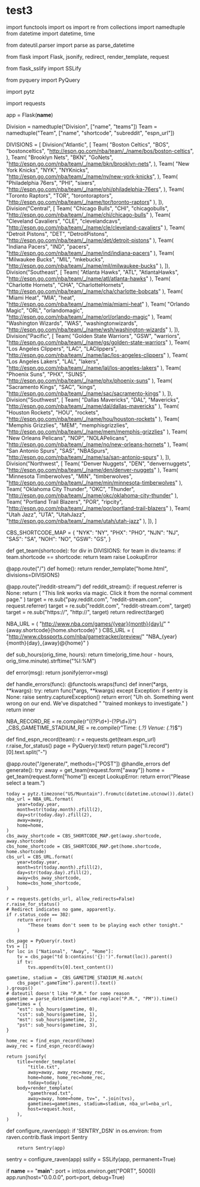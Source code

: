 # test3
import functools
import os
import re
from collections import namedtuple
from datetime import datetime, time

from dateutil.parser import parse as parse_datetime

from flask import Flask, jsonify, redirect, render_template, request

from flask_sslify import SSLify

from pyquery import PyQuery

import pytz

import requests


app = Flask(__name__)


Division = namedtuple("Division", ["name", "teams"])
Team = namedtuple("Team", ["name", "shortcode", "subreddit", "espn_url"])

DIVISIONS = [
    Division("Atlantic", [
        Team(
            "Boston Celtics", "BOS", "bostonceltics",
            "http://espn.go.com/nba/team/_/name/bos/boston-celtics",
        ),
        Team(
            "Brooklyn Nets", "BKN", "GoNets",
            "http://espn.go.com/nba/team/_/name/bkn/brooklyn-nets",
        ),
        Team(
            "New York Knicks", "NYK", "NYKnicks",
            "http://espn.go.com/nba/team/_/name/ny/new-york-knicks",
        ),
        Team(
            "Philadelphia 76ers", "PHI", "sixers",
            "http://espn.go.com/nba/team/_/name/phi/philadelphia-76ers",
        ),
        Team(
            "Toronto Raptors", "TOR", "torontoraptors",
            "http://espn.go.com/nba/team/_/name/tor/toronto-raptors"
        ),
    ]),
    Division("Central", [
        Team(
            "Chicago Bulls", "CHI", "chicagobulls",
            "http://espn.go.com/nba/team/_/name/chi/chicago-bulls"
        ),
        Team(
            "Cleveland Cavaliers", "CLE", "clevelandcavs",
            "http://espn.go.com/nba/team/_/name/cle/cleveland-cavaliers"
        ),
        Team(
            "Detroit Pistons", "DET", "DetroitPistons",
            "http://espn.go.com/nba/team/_/name/det/detroit-pistons"
        ),
        Team(
            "Indiana Pacers", "IND", "pacers",
            "http://espn.go.com/nba/team/_/name/ind/indiana-pacers"
        ),
        Team(
            "Milwaukee Bucks", "MIL", "mkebucks",
            "http://espn.go.com/nba/team/_/name/mil/milwaukee-bucks"
        ),
    ]),
    Division("Southeast", [
        Team(
            "Atlanta Hawks", "ATL", "AtlantaHawks",
            "http://espn.go.com/nba/team/_/name/atl/atlanta-hawks"
        ),
        Team(
            "Charlotte Hornets", "CHA", "CharlotteHornets",
            "http://espn.go.com/nba/team/_/name/cha/charlotte-bobcats"
        ),
        Team(
            "Miami Heat", "MIA", "heat",
            "http://espn.go.com/nba/team/_/name/mia/miami-heat"
        ),
        Team(
            "Orlando Magic", "ORL", "orlandomagic",
            "http://espn.go.com/nba/team/_/name/orl/orlando-magic"
        ),
        Team(
            "Washington Wizards", "WAS", "washingtonwizards",
            "http://espn.go.com/nba/team/_/name/wsh/washington-wizards"
        ),
    ]),
    Division("Pacific", [
        Team(
            "Golden State Warriors", "GSW", "warriors",
            "http://espn.go.com/nba/team/_/name/gs/golden-state-warriors"
        ),
        Team(
            "Los Angeles Clippers", "LAC", "LAClippers",
            "http://espn.go.com/nba/team/_/name/lac/los-angeles-clippers"
        ),
        Team(
            "Los Angeles Lakers", "LAL", "lakers",
            "http://espn.go.com/nba/team/_/name/lal/los-angeles-lakers"
        ),
        Team(
            "Phoenix Suns", "PHX", "SUNS",
            "http://espn.go.com/nba/team/_/name/phx/phoenix-suns"
        ),
        Team(
            "Sacramento Kings", "SAC", "kings",
            "http://espn.go.com/nba/team/_/name/sac/sacramento-kings"
        ),
    ]),
    Division("Southwest", [
        Team(
            "Dallas Mavericks", "DAL", "Mavericks",
            "http://espn.go.com/nba/team/_/name/dal/dallas-mavericks"
        ),
        Team(
            "Houston Rockets", "HOU", "rockets",
            "http://espn.go.com/nba/team/_/name/hou/houston-rockets"
        ),
        Team(
            "Memphis Grizzlies", "MEM", "memphisgrizzlies",
            "http://espn.go.com/nba/team/_/name/mem/memphis-grizzlies"
        ),
        Team(
            "New Orleans Pelicans", "NOP", "NOLAPelicans",
            "http://espn.go.com/nba/team/_/name/no/new-orleans-hornets"
        ),
        Team(
            "San Antonio Spurs", "SAS", "NBASpurs",
            "http://espn.go.com/nba/team/_/name/sa/san-antonio-spurs"
        ),
    ]),
    Division("Northwest", [
        Team(
            "Denver Nuggets", "DEN", "denvernuggets",
            "http://espn.go.com/nba/team/_/name/den/denver-nuggets"
        ),
        Team(
            "Minnesota Timberwolves", "MIN", "timberwolves",
            "http://espn.go.com/nba/team/_/name/min/minnesota-timberwolves"
        ),
        Team(
            "Oklahoma City Thunder", "OKC", "Thunder",
            "http://espn.go.com/nba/team/_/name/okc/oklahoma-city-thunder"
        ),
        Team(
            "Portland Trail Blazers", "POR", "ripcity",
            "http://espn.go.com/nba/team/_/name/por/portland-trail-blazers"
        ),
        Team(
            "Utah Jazz", "UTA", "UtahJazz",
            "http://espn.go.com/nba/team/_/name/utah/utah-jazz"
        ),
    ]),
]

CBS_SHORTCODE_MAP = {
    "NYK": "NY",
    "PHX": "PHO",
    "NJN": "NJ",
    "SAS": "SA",
    "NOH": "NO",
    "GSW": "GS",
}


def get_team(shortcode):
    for div in DIVISIONS:
        for team in div.teams:
            if team.shortcode == shortcode:
                return team
    raise LookupError


@app.route("/")
def home():
    return render_template("home.html", divisions=DIVISIONS)


@app.route("/reddit-stream/")
def reddit_stream():
    if request.referrer is None:
        return (
            "This link works via magic. Click it from the normal comment page."
        )
    target = re.sub("pay.reddit.com", "reddit-stream.com", request.referrer)
    target = re.sub("reddit.com", "reddit-stream.com", target)
    target = re.sub("https://", "http://", target)
    return redirect(target)


NBA_URL = (
    "http://www.nba.com/games/{year}{month}{day}/"
    "{away.shortcode}{home.shortcode}"
)
CBS_URL = (
    "http://www.cbssports.com/nba/gametracker/preview/"
    "NBA_{year}{month}{day}_{away}@{home}"
)


def sub_hours(orig_time, hours):
    return time(orig_time.hour - hours, orig_time.minute).strftime("%I:%M")


def error(msg):
    return jsonify(error=msg)


def handle_errors(func):
    @functools.wraps(func)
    def inner(*args, **kwargs):
        try:
            return func(*args, **kwargs)
        except Exception:
            if sentry is None:
                raise
            sentry.captureException()
            return error(
                "Uh oh. Something went wrong on our end. We've dispatched "
                "trained monkeys to investigate."
            )
    return inner

NBA_RECORD_RE = re.compile(r"\((?P<wins>\d+)-(?P<losses>\d+)\)")
_CBS_GAMETIME_STADIUM_RE = re.compile(r"Time: (.*?) Venue: (.*?)$")


def find_espn_record(team):
    r = requests.get(team.espn_url)
    r.raise_for_status()
    page = PyQuery(r.text)
    return page("li.record")[0].text.split("-")


@app.route("/generate/", methods=["POST"])
@handle_errors
def generate():
    try:
        away = get_team(request.form["away"])
        home = get_team(request.form["home"])
    except LookupError:
        return error("Please select a team.")

    today = pytz.timezone("US/Mountain").fromutc(datetime.utcnow()).date()
    nba_url = NBA_URL.format(
        year=today.year,
        month=str(today.month).zfill(2),
        day=str(today.day).zfill(2),
        away=away,
        home=home,
    )
    cbs_away_shortcode = CBS_SHORTCODE_MAP.get(away.shortcode, away.shortcode)
    cbs_home_shortcode = CBS_SHORTCODE_MAP.get(home.shortcode, home.shortcode)
    cbs_url = CBS_URL.format(
        year=today.year,
        month=str(today.month).zfill(2),
        day=str(today.day).zfill(2),
        away=cbs_away_shortcode,
        home=cbs_home_shortcode,
    )

    r = requests.get(cbs_url, allow_redirects=False)
    r.raise_for_status()
    # Redirect indicates no game, apparently.
    if r.status_code == 302:
        return error(
            "These teams don't seem to be playing each other tonight."
        )

    cbs_page = PyQuery(r.text)
    tvs = []
    for loc in ["National", "Away", "Home"]:
        tv = cbs_page("td b:contains('{}:')".format(loc)).parent()
        if tv:
            tvs.append(tv[0].text_content())

    gametime, stadium = _CBS_GAMETIME_STADIUM_RE.match(
        cbs_page(".gameTime").parent().text()
    ).groups()
    # dateutil doesn't like "P.M." for some reason
    gametime = parse_datetime(gametime.replace("P.M.", "PM")).time()
    gametimes = {
        "est": sub_hours(gametime, 0),
        "cst": sub_hours(gametime, 1),
        "mst": sub_hours(gametime, 2),
        "pst": sub_hours(gametime, 3),
    }

    home_rec = find_espn_record(home)
    away_rec = find_espn_record(away)

    return jsonify(
        title=render_template(
            "title.txt",
            away=away, away_rec=away_rec,
            home=home, home_rec=home_rec,
            today=today),
        body=render_template(
            "gamethread.txt",
            away=away, home=home, tv=", ".join(tvs),
            gametimes=gametimes, stadium=stadium, nba_url=nba_url,
            host=request.host,
        ),
    )


def configure_raven(app):
    if 'SENTRY_DSN' in os.environ:
        from raven.contrib.flask import Sentry

        return Sentry(app)

sentry = configure_raven(app)
sslify = SSLify(app, permanent=True)

if __name__ == "__main__":
    port = int(os.environ.get("PORT", 5000))
    app.run(host="0.0.0.0", port=port, debug=True)
